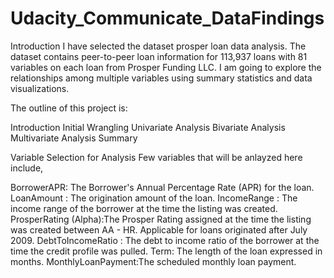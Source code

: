 # Udacity_Communicate_DataFindings

Introduction
I have selected the dataset prosper loan data analysis. The dataset contains peer-to-peer loan information for 113,937 loans with 81 variables on each loan from Prosper Funding LLC. I am going to explore the relationships among multiple variables using summary statistics and data visualizations.

The outline of this project is:

Introduction
Initial Wrangling
Univariate Analysis
Bivariate Analysis
Multivariate Analysis
Summary

Variable Selection for Analysis
Few variables that will be anlayzed here include,

BorrowerAPR: The Borrower's Annual Percentage Rate (APR) for the loan.
LoanAmount : The origination amount of the loan.
IncomeRange : The income range of the borrower at the time the listing was created. 
ProsperRating (Alpha):The Prosper Rating assigned at the time the listing was created between AA - HR.  Applicable for loans originated after July 2009.
DebtToIncomeRatio : The debt to income ratio of the borrower at the time the credit profile was pulled. 
Term: The length of the loan expressed in months.
MonthlyLoanPayment:The scheduled monthly loan payment.
